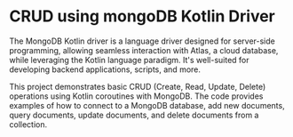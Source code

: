 # CRUD using mongoDB Kotlin Driver

The MongoDB Kotlin driver is a language driver designed for server-side programming, allowing seamless interaction with Atlas, a cloud database, while leveraging the Kotlin language paradigm. It's well-suited for developing backend applications, scripts, and more.

This project demonstrates basic CRUD (Create, Read, Update, Delete) operations using Kotlin coroutines with MongoDB. The code provides examples of how to connect to a MongoDB database, add new documents, query documents, update documents, and delete documents from a collection.
